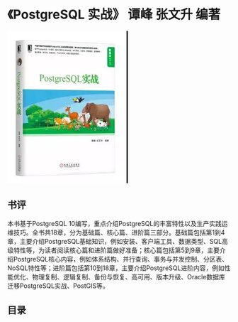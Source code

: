 # 《PostgreSQL 实战》 谭峰 张文升 编著
![](PostgreSHIZHAN.jpg)
## 书评
本书基于PostgreSQL 10编写，重点介绍PostgreSQL的丰富特性以及生产实践运维技巧。全书共18章，分为基础篇、核心篇、进阶篇三部分。基础篇包括第1到4章，主要介绍PostgreSQL基础知识，例如安装、客户端工具、数据类型、SQL高级特性等，为读者阅读核心篇和进阶篇做好准备；核心篇包括第5到9章，主要介绍PostgreSQL核心内容，例如体系结构、并行查询、事务与并发控制、分区表、NoSQL特性等；进阶篇包括第10到18章，主要介绍PostgreSQL进阶内容，例如性能优化、物理复制、逻辑复制、备份与恢复、高可用、版本升级、Oracle数据库迁移PostgreSQL实战、PostGIS等。
## 目录